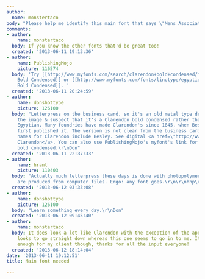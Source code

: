 ```yaml
---
author:
  name: monstertaco
body: "Please help me identify this main font that says \"Mens Association\". Thanks!\r\n\r\n[img:sites/default/files/old-images/Attachment-1_3671.jpeg]"
comments:
- author:
    name: monstertaco
  body: If you know the other fonts that'd be great too!
  created: '2013-06-11 19:13:36'
- author:
    name: PublishingMojo
    picture: 116574
  body: 'Try [[http://www.myfonts.com/search/clarendon+bold+condensed/fonts/|Clarendon
    Bold Condensed]] or [[http://www.myfonts.com/fonts/linotype/egyptienne/egyptian-bold-condensed/|Egyptian
    Bold Condensed]]. '
  created: '2013-06-11 20:24:59'
- author:
    name: donshottype
    picture: 126100
  body: "Letterpress on the business card, so it's an old metal type design. I zoomed
    the image & suspect that it's a Clarendon bold condensed rather than a slab serif
    Egyptian. Many foundries have made Clarendon's since 1845, when Besley/Fann Street
    first published it. The version is not clear from the business card.  Other letterpress
    names for Clarendon include Besley. See digital <a href=\"http://www.myfonts.com/search/besley+clarendon/fonts/\">Besley
    Clarendon</a>. You can also use PublishingMojo's myfont's link for digital Clarendon
    bold condensed.\r\nDon"
  created: '2013-06-11 22:37:33'
- author:
    name: hrant
    picture: 110403
  body: "Actually much letterpress these days is done with photopolymer plates, which
    are produced from computer files. Ergo: any font goes.\r\n\r\nhhp\r\n"
  created: '2013-06-12 03:33:08'
- author:
    name: donshottype
    picture: 126100
  body: "Learn something every day.\r\nDon"
  created: '2013-06-12 09:45:40'
- author:
    name: monstertaco
  body: It does look a lot like Clarendon with the exception of the apostrophe. Clarendon's
    looks to go straight down whereas this one seems to go in to me. It may be close
    enough for my client though, thanks for all the input everyone!
  created: '2013-06-12 18:14:04'
date: '2013-06-11 19:12:51'
title: Main font needed

---
```

